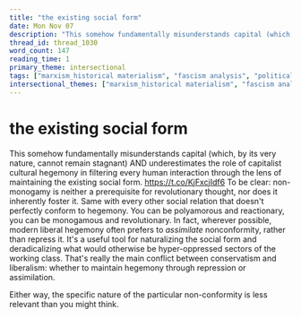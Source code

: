 ```yaml
---
title: "the existing social form"
date: Mon Nov 07
description: "This somehow fundamentally misunderstands capital (which, by its very nature, cannot remain stagnant) AND underestimates the role of capitalist cultural..."
thread_id: thread_1030
word_count: 147
reading_time: 1
primary_theme: intersectional
tags: ["marxism_historical materialism", "fascism analysis", "political economy", "cultural criticism"]
intersectional_themes: ["marxism_historical materialism", "fascism analysis", "political economy", "cultural criticism"]
---
```


# the existing social form

This somehow fundamentally misunderstands capital (which, by its very nature, cannot remain stagnant) AND underestimates the role of capitalist cultural hegemony in filtering every human interaction through the lens of maintaining the existing social form. https://t.co/KjFxcjIdf6 To be clear: non-monogamy is neither a prerequisite for revolutionary thought, nor does it inherently foster it. Same with every other social relation that doesn't perfectly conform to hegemony. You can be polyamorous and reactionary, you can be monogamous and revolutionary. In fact, wherever possible, modern liberal hegemony often prefers to *assimilate* nonconformity, rather than repress it. It's a useful tool for naturalizing the social form and deradicalizing what would otherwise be hyper-oppressed sectors of the working class. That's really the main conflict between conservatism and liberalism: whether to maintain hegemony through repression or assimilation.

Either way, the specific nature of the particular non-conformity is less relevant than you might think.